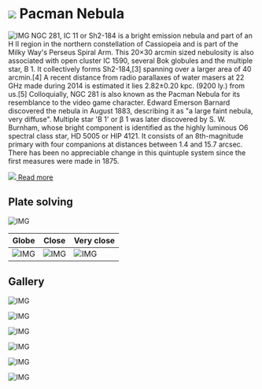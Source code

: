 # ![](..//Imaging//Common/pyl-tiny.png) Pacman Nebula
![IMG](..//Imaging//HD/Pacman_Nebula+00+co.jpg)
NGC 281, IC 11 or Sh2-184 is a bright emission nebula and part of an H II region in the northern constellation of Cassiopeia and is part of the Milky Way's Perseus Spiral Arm. This 20×30 arcmin sized nebulosity is also associated with open cluster IC 1590, several Bok globules and the multiple star, B 1. It collectively forms Sh2-184,[3] spanning over a larger area of 40 arcmin.[4] A recent distance from radio parallaxes of water masers at 22 GHz made during 2014 is estimated it lies 2.82±0.20 kpc. (9200 ly.) from us.[5] Colloquially, NGC 281 is also known as the Pacman Nebula for its resemblance to the video game character. Edward Emerson Barnard discovered the nebula in August 1883, describing it as "a large faint nebula, very diffuse". Multiple star 'B 1' or β 1 was later discovered by S. W. Burnham, whose bright component is identified as the highly luminous O6 spectral class star, HD 5005 or HIP 4121. It consists of an 8th-magnitude primary with four companions at distances between 1.4 and 15.7 arcsec. There has been no appreciable change in this quintuple system since the first measures were made in 1875.

[![](..//Imaging//Common/Wikipedia.png) Read more](https://en.wikipedia.org/wiki/NGC_281)
## Plate solving 


![IMG](..//Imaging//HD/Pacman_Nebula_Annotated.jpg)


| Globe | Close | Very close |
| ----- | ----- | ----- |
|![IMG](..//Imaging//HD/Pacman_Nebula_Globe.jpg) |![IMG](..//Imaging//HD/Pacman_Nebula_Close.jpg) |![IMG](..//Imaging//HD/Pacman_Nebula_Closer.jpg) |

## Gallery
![IMG](..//Imaging//HD/Pacman_Nebula+00+co.jpg) 

![IMG](..//Imaging//HD/Pacman_Nebula+01+co.jpg) 

![IMG](..//Imaging//HD/Pacman_Nebula+02+co.jpg) 

![IMG](..//Imaging//HD/Pacman_Nebula+03+co.jpg) 

![IMG](..//Imaging//HD/Pacman_Nebula+04+co.jpg) 

![IMG](..//Imaging//HD/Pacman_Nebula+05+co.jpg) 

